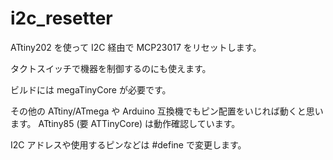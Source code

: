 # i2c_resetter

ATtiny202 を使って I2C 経由で MCP23017 をリセットします。

タクトスイッチで機器を制御するのにも使えます。

ビルドには megaTinyCore が必要です。

その他の ATtiny/ATmega や Arduino 互換機でもピン配置をいじれば動くと思います。
ATtiny85 (要 ATTinyCore) は動作確認しています。

I2C アドレスや使用するピンなどは #define で変更します。

